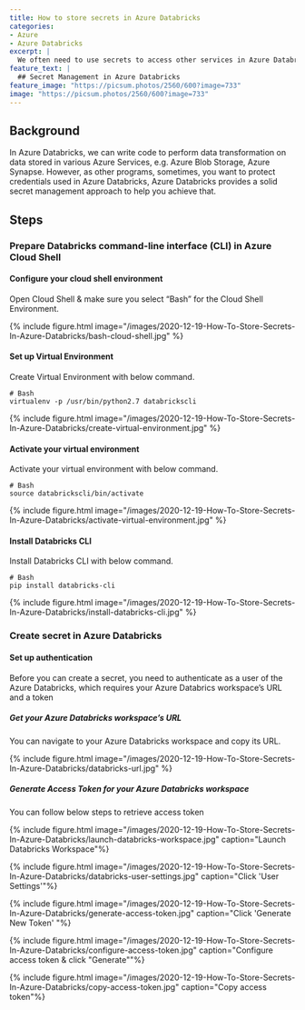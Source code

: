 ```yaml
---
title: How to store secrets in Azure Databricks
categories:
- Azure
- Azure Databricks
excerpt: |
  We often need to use secrets to access other services in Azure Databricks, but how can we protect these secrets?
feature_text: |
  ## Secret Management in Azure Databricks
feature_image: "https://picsum.photos/2560/600?image=733"
image: "https://picsum.photos/2560/600?image=733"
---
```


## Background
In Azure Databricks, we can write code to perform data transformation on data stored in various Azure Services, e.g. Azure Blob Storage, Azure Synapse. However, as other programs, sometimes, you want to protect credentials used in Azure Databricks, Azure Databricks provides a solid secret management approach to help you achieve that.

## Steps

### Prepare Databricks command-line interface (CLI) in Azure Cloud Shell

#### Configure your cloud shell environment

Open Cloud Shell & make sure you select “Bash” for the Cloud Shell Environment.

{% include figure.html image="/images/2020-12-19-How-To-Store-Secrets-In-Azure-Databricks/bash-cloud-shell.jpg" %}

#### Set up Virtual Environment
Create Virtual Environment with below command.

```
# Bash
virtualenv -p /usr/bin/python2.7 databrickscli
```

{% include figure.html image="/images/2020-12-19-How-To-Store-Secrets-In-Azure-Databricks/create-virtual-environment.jpg" %}

#### Activate your virtual environment

Activate your virtual environment with below command.

```
# Bash
source databrickscli/bin/activate
```

{% include figure.html image="/images/2020-12-19-How-To-Store-Secrets-In-Azure-Databricks/activate-virtual-environment.jpg" %}

#### Install Databricks CLI
Install Databricks CLI with below command.

```
# Bash
pip install databricks-cli
```

{% include figure.html image="/images/2020-12-19-How-To-Store-Secrets-In-Azure-Databricks/install-databricks-cli.jpg" %}

### Create secret in Azure Databricks

#### Set up authentication
Before you can create a secret, you need to authenticate as a user of the Azure Databricks, which requires your Azure Databrics workspace’s URL and a token

##### Get your Azure Databricks workspace’s URL
You can navigate to your Azure Databricks workspace and copy its URL.

{% include figure.html image="/images/2020-12-19-How-To-Store-Secrets-In-Azure-Databricks/databricks-url.jpg" %}

##### Generate Access Token for your Azure Databricks workspace
You can follow below steps to retrieve access token

{% include figure.html image="/images/2020-12-19-How-To-Store-Secrets-In-Azure-Databricks/launch-databricks-workspace.jpg" caption="Launch Databricks Workspace"%}

{% include figure.html image="/images/2020-12-19-How-To-Store-Secrets-In-Azure-Databricks/databricks-user-settings.jpg" caption="Click 'User Settings'"%}

{% include figure.html image="/images/2020-12-19-How-To-Store-Secrets-In-Azure-Databricks/generate-access-token.jpg" caption="Click 'Generate New Token' "%}

{% include figure.html image="/images/2020-12-19-How-To-Store-Secrets-In-Azure-Databricks/configure-access-token.jpg" caption="Configure access token & click "Generate""%}

{% include figure.html image="/images/2020-12-19-How-To-Store-Secrets-In-Azure-Databricks/copy-access-token.jpg" caption="Copy access token"%}


